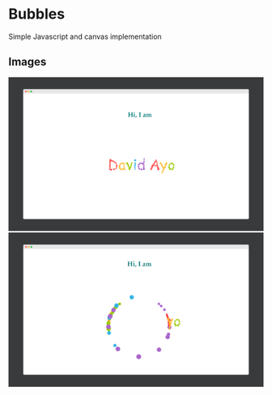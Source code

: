 Bubbles
=

Simple Javascript and canvas implementation

## Images

<img src="bubbles2.png"/>
<img src="bubbles1.png"/>
